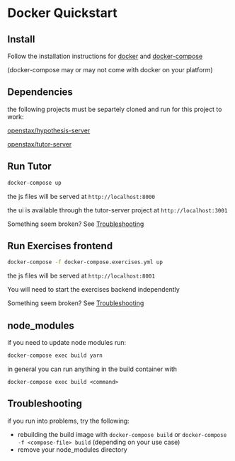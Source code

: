 # Docker Quickstart

## Install

Follow the installation instructions for
[docker](https://docs.docker.com/install/) and
[docker-compose](https://docs.docker.com/compose/install/)

(docker-compose may or may not come with docker on your platform)

## Dependencies

the following projects must be separtely cloned and run for this project to work:

[openstax/hypothesis-server](https://github.com/openstax/hypothesis-server)

[openstax/tutor-server](https://github.com/openstax/tutor-server)

## Run Tutor

``` bash
docker-compose up
```

the js files will be served at `http://localhost:8000`

the ui is available through the tutor-server project at `http://localhost:3001`

Something seem broken? See [Troubleshooting](#troubleshooting)

## Run Exercises frontend

``` bash
docker-compose -f docker-compose.exercises.yml up
```

the js files will be served at `http://localhost:8001`

You will need to start the exercises backend independently

Something seem broken? See [Troubleshooting](#troubleshooting)

## node_modules

if you need to update node modules run:

```bash
docker-compose exec build yarn
```

in general you can run anything in the build container with

```
docker-compose exec build <command>
```

## Troubleshooting

if you run into problems, try the following:
* rebuilding the build image with `docker-compose build` or `docker-compose -f <compose-file> build` (depending on your use case)
* remove your node_modules directory